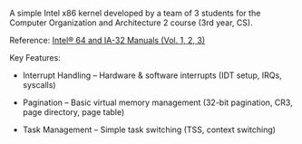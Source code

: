 A simple Intel x86 kernel developed by a team of 3 students for the Computer Organization and Architecture 2 course (3rd year, CS).

Reference: [Intel® 64 and IA-32 Manuals (Vol. 1, 2, 3)](https://www.intel.com/content/www/us/en/developer/articles/technical/intel-sdm.html)

Key Features:
- Interrupt Handling – Hardware & software interrupts (IDT setup, IRQs, syscalls)

- Pagination – Basic virtual memory management (32-bit pagination, CR3, page directory, page table)

- Task Management – Simple task switching (TSS, context switching)